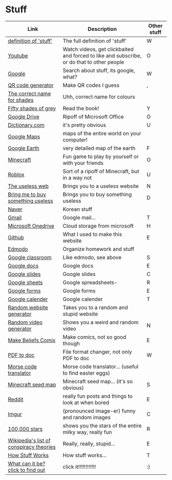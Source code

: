 # Stuff

Link|Description|Other stuff
-|-|-
[definition of 'stuff'](https://www.dictionary.com/browse/stuff)|The full definition of 'stuff'|W
[Youtube](https://youtube.com)|Watch videos, get clickbaited and forced to like and subscribe, or do that to other people|O
[Google](https://google.com)|Search about stuff, its google, what?|W
[QR code generator](https://qr-code-generator.com)|Make QR codes I guess|,
[The correct name for shades](https://digitalsynopsis.com/design/color-thesaurus-correct-names-of-shades/)|Uhh, correct name for colours| 
[Fifty shades of grey](http://readonlinefreebook.com/fifty-shades-of-grey)|Read the book!|Y
[Google Drive](https://drive.google.com)|Ripoff of Microsoft Office|O
[Dictionary.com](https://dictionary.com)|it's pretty obvious|U
[Google Maps](https://google.com/maps)|maps of the entire world on your computer!|
[Google Earth](https://www.google.com/earth/)|very detailed map of the earth|F
[Minecraft](https://www.minecraft.net/en-us/about-minecraft)|Fun game to play by yourself or with your friends|O
[Roblox](https://roblox.com)|Sort of a ripoff of Minecraft, but in a way not|U
[The useless web](https://theuselessweb.com)|Brings you to a useless website|N
[Bring me to buy something useless](https://weirdorconfusing.com/)|Brings you to buy something useless|D
[Naver](https://naver.com)|Korean stuff| 
[Gmail](https://mail.google.com)|Google mail...|T
[Microsoft Onedrive](https://onedrive.com)|Cloud storage from microsoft|H
[Github](https://github.com)|What I used to make this website|E
[Edmodo](https://new.edmodo.com)|Organize homework and stuff| 
[Google classroom](https://google.classroom.com)|Like edmodo, see above|S
[Google docs](https://docs.google.com/document)|Google docs|E
[Google slides](https://docs.google.com/presentation)|Google slides|C
[Google sheets](https://docs.google.com/spreadsheets)|Google spreadsheets-|R
[Google forms](https://docs.google.com/forms)|Google forms|E
[Google calender](https://calender.google.com)|Google calender|T
[Random website generator](https://random-ize.com/random-website/)|Takes you to a random and stupid website|
[Random video generator](https://random-ize.com/random-youtube/)|Shows you a weird and random video|N
[Make Beliefs Comix](https://www.makebeliefscomix.com)|Make comics, not so good though|E
[PDF to doc](https://pdf2doc.com/)|File format changer, not only PDF to doc|W
[Morse code translator](https://morsecode.world/international/translator.html)|Morse code translator... (useful to find easter eggs)|
[Minecraft seed map](https://www.chunkbase.com/apps/seed-map)|Minecraft seed map... (it's so obvious)|S
[Reddit](https://www.reddit.com/)|really fun posts and things to look at when bored|E
[Imgur](https://imgur.com/)|(pronounced image-er) funny and random images|C
[100,000 stars](https://stars.chromeexperiments.com/)|shows you the stars of the entire milky way, really fun|R
[Wikipedia's list of conspiracy theories](https://en.wikipedia.org/wiki/List_of_conspiracy_theories)|Really, really, stupid...|E
[How Stuff Works](https://www.howstuffworks.com/)|How stuff works...|T
[What can it be? click to find out](https://cant-not-tweet-this.com/)|click it!!!!!!!!!!!!|:)

